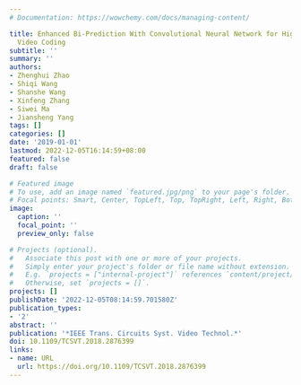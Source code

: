 ```yaml
---
# Documentation: https://wowchemy.com/docs/managing-content/

title: Enhanced Bi-Prediction With Convolutional Neural Network for High-Efficiency
  Video Coding
subtitle: ''
summary: ''
authors:
- Zhenghui Zhao
- Shiqi Wang
- Shanshe Wang
- Xinfeng Zhang
- Siwei Ma
- Jiansheng Yang
tags: []
categories: []
date: '2019-01-01'
lastmod: 2022-12-05T16:14:59+08:00
featured: false
draft: false

# Featured image
# To use, add an image named `featured.jpg/png` to your page's folder.
# Focal points: Smart, Center, TopLeft, Top, TopRight, Left, Right, BottomLeft, Bottom, BottomRight.
image:
  caption: ''
  focal_point: ''
  preview_only: false

# Projects (optional).
#   Associate this post with one or more of your projects.
#   Simply enter your project's folder or file name without extension.
#   E.g. `projects = ["internal-project"]` references `content/project/deep-learning/index.md`.
#   Otherwise, set `projects = []`.
projects: []
publishDate: '2022-12-05T08:14:59.701580Z'
publication_types:
- '2'
abstract: ''
publication: '*IEEE Trans. Circuits Syst. Video Technol.*'
doi: 10.1109/TCSVT.2018.2876399
links:
- name: URL
  url: https://doi.org/10.1109/TCSVT.2018.2876399
---
```

